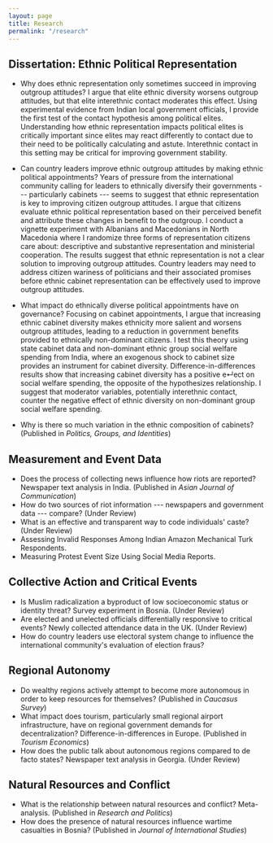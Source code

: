 ```yaml
---
layout: page
title: Research
permalink: "/research"
---
```


## Dissertation: Ethnic Political Representation
* Why does ethnic representation only sometimes succeed in improving outgroup attitudes? I argue that elite ethnic diversity worsens outgroup attitudes, but that elite interethnic contact moderates this effect. Using experimental evidence from Indian local government officials, I provide the first test of the contact hypothesis among political elites. Understanding how ethnic representation impacts political elites is critically important since elites may react differently to contact due to their need to be politically calculating and astute. Interethnic contact in this setting may be critical for improving government stability.

* Can country leaders improve ethnic outgroup attitudes by making ethnic political appointments? Years of pressure from the international community calling for leaders to ethnically diversify their governments --- particularly cabinets --- seems to suggest that ethnic representation is key to improving citizen outgroup attitudes. I argue that citizens evaluate ethnic political representation based on their perceived benefit and attribute these changes in benefit to the outgroup. I conduct a vignette experiment with Albanians and Macedonians in North Macedonia where I randomize three forms of representation citizens care about: descriptive and substantive representation and ministerial cooperation. The results suggest that ethnic representation is not a clear solution to improving outgroup attitudes. Country leaders may need to address citizen wariness of politicians and their associated promises before ethnic cabinet representation can be effectively used to improve outgroup attitudes.

* What impact do ethnically diverse political appointments have on governance? Focusing on cabinet appointments, I argue that increasing ethnic cabinet diversity makes ethnicity more salient and worsens outgroup attitudes, leading to a reduction in government benefits provided to ethnically non-dominant citizens. I test this theory using state cabinet data and non-dominant ethnic group social welfare spending from India, where an exogenous shock to cabinet size provides an instrument for cabinet diversity. Difference-in-differences results show that increasing cabinet diversity has a positive e↵ect on social welfare spending, the opposite of the hypothesizes relationship. I suggest that moderator variables, potentially interethnic contact, counter the negative effect of ethnic diversity on non-dominant group social welfare spending.

* Why is there so much variation in the ethnic composition of cabinets? (Published in _Politics, Groups, and Identities_)


## Measurement and Event Data
* Does the process of collecting news influence how riots are reported? Newspaper text analysis in India. (Published in _Asian Journal of Communication_)
* How do two sources of riot information --- newspapers and government data --- compare? (Under Review)
* What is an effective and transparent way to code individuals' caste? (Under Review)
* Assessing Invalid Responses Among Indian Amazon Mechanical Turk Respondents. 
* Measuring Protest Event Size Using Social Media Reports.


## Collective Action and Critical Events
* Is Muslim radicalization a byproduct of low socioeconomic status or identity threat? Survey experiment in Bosnia. (Under Review)
* Are elected and unelected officials differentially responsive to critical events? Newly collected attendance data in the UK. (Under Review)
* How do country leaders use electoral system change to influence the international community's evaluation of election fraus?


## Regional Autonomy
* Do wealthy regions actively attempt to become more autonomous in order to keep resources for themselves? (Published in _Caucasus Survey_)
* What impact does tourism, particularly small regional airport infrastructure, have on regional government demands for decentralization? Difference-in-differences in Europe. (Published in _Tourism Economics_)
* How does the public talk about autonomous regions compared to de facto states? Newspaper text analysis in Georgia. (Under Review)


## Natural Resources and Conflict
* What is the relationship between natural resources and conflict? Meta-analysis. (Published in _Research and Politics_)
* How does the presence of natural resources influence wartime casualties in Bosnia? (Published in _Journal of International Studies_)




